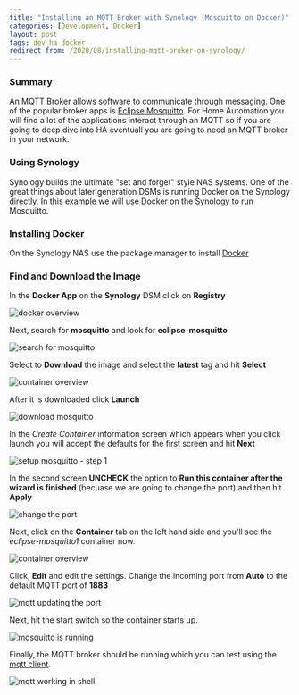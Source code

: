 ```yaml
---
title: "Installing an MQTT Broker with Synology (Mosquitto on Docker)"
categories: [Development, Docker]
layout: post
tags: dev ha docker
redirect_from: /2020/08/installing-mqtt-broker-on-synology/
---
```


### Summary

An MQTT Broker allows software to communicate through messaging.  One of the popular broker apps is [Eclipse Mosquitto](https://mosquitto.org/).  For Home Automation you will find a lot of the applications interact through an MQTT so if you are going to deep dive into HA eventuall you are going to need an MQTT broker in your network.

### Using Synology

Synology builds the ultimate "set and forget" style NAS systems.  One of the great things about later generation DSMs is running Docker on the Synology directly.  In this example we will use Docker on the Synology to run Mosquitto.

### Installing Docker

On the Synology NAS use the package manager to install [Docker](https://www.docker.com/)

### Find and Download the Image

In the **Docker App** on the **Synology** DSM click on **Registry**

<img class="screenshot" src="https://s3-us-west-2.amazonaws.com/chrisschuld.com/images/mqtt-docker-overview.png" alt="docker overview"/>

Next, search for **mosquitto** and look for **eclipse-mosquitto**

<img class="screenshot" src="https://s3-us-west-2.amazonaws.com/chrisschuld.com/images/mqtt-search-mosquitto.png" alt="search for mosquitto"/>

Select to **Download** the image and select the **latest** tag and hit **Select**

<img class="screenshot" src="https://s3-us-west-2.amazonaws.com/chrisschuld.com/images/mqtt-download-tag.png" alt="container overview"/>

After it is downloaded click **Launch**

<img class="screenshot" src="https://s3-us-west-2.amazonaws.com/chrisschuld.com/images/mqtt-post-download-of-mosquitto.png" alt="download mosquitto"/>

In the *Create Container* information screen which appears when you click launch you will accept the defaults for the first screen and hit **Next**

<img class="screenshot" src="https://s3-us-west-2.amazonaws.com/chrisschuld.com/images/mqtt-mosquitto-setup1.png" alt="setup mosquitto - step 1"/>

In the second screen **UNCHECK** the option to **Run this container after the wizard is finished** (becuase we are going to change the port) and then hit **Apply**

<img class="screenshot" src="https://s3-us-west-2.amazonaws.com/chrisschuld.com/images/mqtt-mosquitto-setup-port.png" alt="change the port"/>

Next, click on the **Container** tab on the left hand side and you'll see the *eclipse-mosquitto1* container now.  

<img class="screenshot" src="https://s3-us-west-2.amazonaws.com/chrisschuld.com/images/mqtt-container.png" alt="container overview"/>

Click, **Edit** and edit the settings.  Change the incoming port from **Auto** to the default MQTT port of **1883**

<img class="screenshot" src="https://s3-us-west-2.amazonaws.com/chrisschuld.com/images/mqtt-update-port.png" alt="mqtt updating the port"/>

Next, hit the start switch so the container starts up.

<img class="screenshot" src="https://s3-us-west-2.amazonaws.com/chrisschuld.com/images/mqtt-mosquitto-running.png" alt="mosquitto is running"/>

Finally, the MQTT broker should be running which you can test using the [mqtt client](https://hivemq.github.io/mqtt-cli/docs/installation/packages.html).

<img class="screenshot" src="https://s3-us-west-2.amazonaws.com/chrisschuld.com/images/mqtt-working.png" alt="mqtt working in shell"/>
